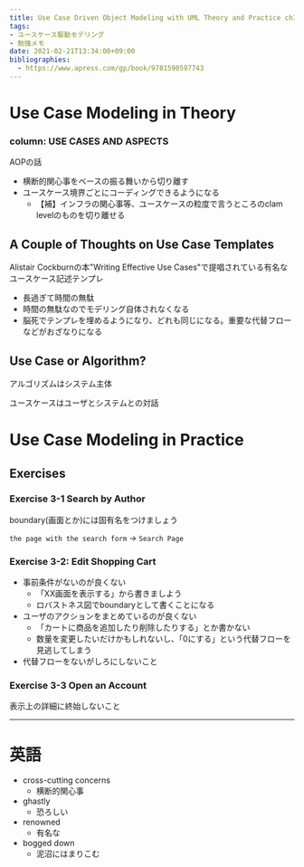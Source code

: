 ```yaml
---
title: Use Case Driven Object Modeling with UML Theory and Practice ch3. Use Case Modeling (2/2)
tags:
- ユースケース駆動モデリング
- 勉強メモ
date: 2021-02-21T13:34:00+09:00
bibliographies: 
  - https://www.apress.com/gp/book/9781590597743
---
```


# Use Case Modeling in Theory #


### column: USE CASES AND ASPECTS ###

AOPの話

- 横断的関心事をベースの振る舞いから切り離す
- ユースケース境界ごとにコーディングできるようになる
  - 【補】インフラの関心事等、ユースケースの粒度で言うところのclam levelのものを切り離せる

## A Couple of Thoughts on Use Case Templates ##

Alistair Cockburnの本"Writing Effective Use Cases"で提唱されている有名なユースケース記述テンプレ

- 長過ぎて時間の無駄
- 時間の無駄なのでモデリング自体されなくなる
- 脳死でテンプレを埋めるようになり、どれも同じになる。重要な代替フローなどがおざなりになる


## Use Case or Algorithm? ##

アルゴリズムはシステム主体

ユースケースはユーザとシステムとの対話


# Use Case Modeling in Practice #

## Exercises ##

### Exercise 3-1 Search by Author ###

boundary(画面とか)には固有名をつけましょう

`the page with the search form` -> `Search Page`


### Exercise 3-2: Edit Shopping Cart ###

- 事前条件がないのが良くない
  - 「XX画面を表示する」から書きましよう
  - ロバストネス図でboundaryとして書くことになる
- ユーザのアクションをまとめているのが良くない
  - 「カートに商品を追加したり削除したりする」とか書かない
  - 数量を変更したいだけかもしれないし、「0にする」という代替フローを見逃してしまう
- 代替フローをないがしろにしないこと


### Exercise 3-3 Open an Account ###

表示上の詳細に終始しないこと


----------------------------------------

# 英語 #

- cross-cutting concerns
  - 横断的関心事
- ghastly
  - 恐ろしい
- renowned
  - 有名な
- bogged down
  - 泥沼にはまりこむ
